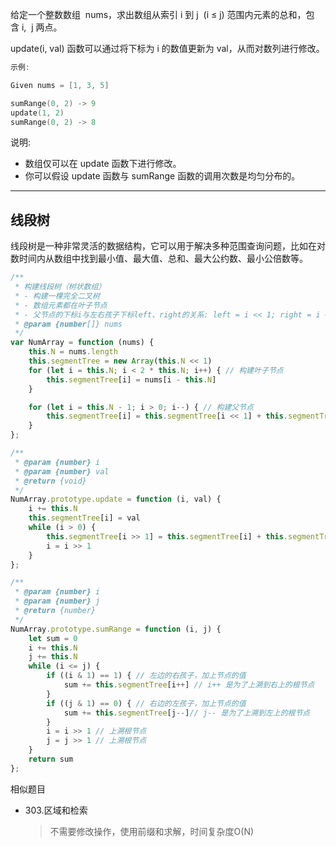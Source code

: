 给定一个整数数组  nums，求出数组从索引 i 到 j  (i ≤ j) 范围内元素的总和，包含 i,  j 两点。

update(i, val) 函数可以通过将下标为 i 的数值更新为 val，从而对数列进行修改。

```cpp
示例:

Given nums = [1, 3, 5]

sumRange(0, 2) -> 9
update(1, 2)
sumRange(0, 2) -> 8
```

说明:

- 数组仅可以在 update 函数下进行修改。
- 你可以假设 update 函数与 sumRange 函数的调用次数是均匀分布的。

---

## 线段树

线段树是一种非常灵活的数据结构，它可以用于解决多种范围查询问题，比如在对数时间内从数组中找到最小值、最大值、总和、最大公约数、最小公倍数等。

```javascript
/**
 * 构建线段树（树状数组）
 * - 构建一棵完全二叉树
 * - 数组元素都在叶子节点
 * - 父节点的下标i与左右孩子下标left、right的关系: left = i << 1; right = i << 1 | 1
 * @param {number[]} nums
 */
var NumArray = function (nums) {
    this.N = nums.length
    this.segmentTree = new Array(this.N << 1)
    for (let i = this.N; i < 2 * this.N; i++) { // 构建叶子节点
        this.segmentTree[i] = nums[i - this.N]
    }

    for (let i = this.N - 1; i > 0; i--) { // 构建父节点
        this.segmentTree[i] = this.segmentTree[i << 1] + this.segmentTree[i << 1 | 1]
    }
};

/**
 * @param {number} i
 * @param {number} val
 * @return {void}
 */
NumArray.prototype.update = function (i, val) {
    i += this.N
    this.segmentTree[i] = val
    while (i > 0) {
        this.segmentTree[i >> 1] = this.segmentTree[i] + this.segmentTree[i ^ 1] // 从底向上更新父节点的值
        i = i >> 1
    }
};

/**
 * @param {number} i
 * @param {number} j
 * @return {number}
 */
NumArray.prototype.sumRange = function (i, j) {
    let sum = 0
    i += this.N
    j += this.N
    while (i <= j) {
        if ((i & 1) == 1) { // 左边的右孩子，加上节点的值
            sum += this.segmentTree[i++] // i++ 是为了上溯到右上的根节点
        }
        if ((j & 1) == 0) { // 右边的左孩子，加上节点的值
            sum += this.segmentTree[j--]// j-- 是为了上溯到左上的根节点
        }
        i = i >> 1 // 上溯根节点
        j = j >> 1 // 上溯根节点
    }
    return sum
};
```

相似题目

- 303.区域和检索

    > 不需要修改操作，使用前缀和求解，时间复杂度O(N)
